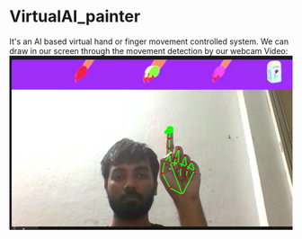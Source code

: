 # VirtualAI_painter
It's an AI based virtual hand or finger movement controlled system. We can draw in our screen through the movement detection by our webcam
Video:
[![Watch the video](https://github.com/Kritartha1/VirtualAI_painter/blob/main/click_image.png)](https://clipchamp.com/watch/9PAq3wgcu8h)

